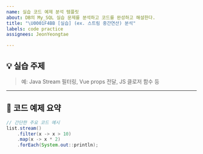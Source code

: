```yaml
---
name: 실습 코드 예제 분석 템플릿
about: DB의 My_SQL 실습 문제를 분석하고 코드를 완성하고 해설한다.
title: "\U0001F4BB [실습] (ex. 스트림 중간연산) 분석"
labels: code practice
assignees: JeonYeongtae

---
```


## 💡 실습 주제
> 예: Java Stream 필터링, Vue props 전달, JS 클로저 함수 등

---

## 🧾 코드 예제 요약

```java
// 간단한 주요 코드 예시
list.stream()
    .filter(x -> x > 10)
    .map(x -> x * 2)
    .forEach(System.out::println);
